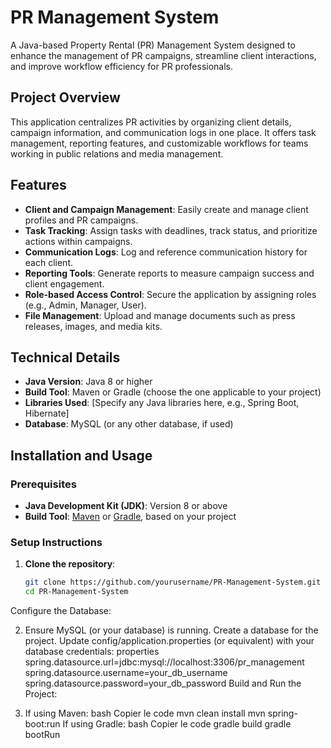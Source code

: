 # PR Management System

A Java-based Property Rental (PR) Management System designed to enhance the management of PR campaigns, streamline client interactions, and improve workflow efficiency for PR professionals.

## Project Overview

This application centralizes PR activities by organizing client details, campaign information, and communication logs in one place. It offers task management, reporting features, and customizable workflows for teams working in public relations and media management.

## Features

- **Client and Campaign Management**: Easily create and manage client profiles and PR campaigns.
- **Task Tracking**: Assign tasks with deadlines, track status, and prioritize actions within campaigns.
- **Communication Logs**: Log and reference communication history for each client.
- **Reporting Tools**: Generate reports to measure campaign success and client engagement.
- **Role-based Access Control**: Secure the application by assigning roles (e.g., Admin, Manager, User).
- **File Management**: Upload and manage documents such as press releases, images, and media kits.

## Technical Details

- **Java Version**: Java 8 or higher
- **Build Tool**: Maven or Gradle (choose the one applicable to your project)
- **Libraries Used**: [Specify any Java libraries here, e.g., Spring Boot, Hibernate]
- **Database**: MySQL (or any other database, if used)

## Installation and Usage

### Prerequisites

- **Java Development Kit (JDK)**: Version 8 or above
- **Build Tool**: [Maven](https://maven.apache.org/) or [Gradle](https://gradle.org/), based on your project

### Setup Instructions

1. **Clone the repository**:
   ```bash
   git clone https://github.com/yourusername/PR-Management-System.git
   cd PR-Management-System
Configure the Database:

2. Ensure MySQL (or your database) is running.
   Create a database for the project.
   Update config/application.properties (or equivalent) with your database credentials:
   properties
       spring.datasource.url=jdbc:mysql://localhost:3306/pr_management
       spring.datasource.username=your_db_username
       spring.datasource.password=your_db_password
Build and Run the Project:

3. If using Maven:
   bash
   Copier le code
   mvn clean install
   mvn spring-boot:run
   If using Gradle:
   bash
   Copier le code
   gradle build
   gradle bootRun
